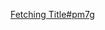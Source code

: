 [Fetching Title#pm7g](https://www.bilibili.com/video/BV1XY411J7aG?p=26&vd_source=a31fe6f534758f0c32d7f38215afcc7a)